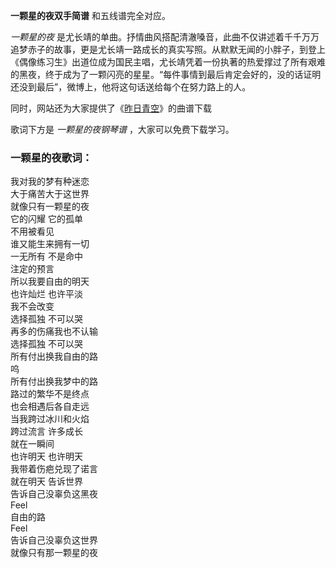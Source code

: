 

**一颗星的夜双手简谱** 和五线谱完全对应。

_一颗星的夜_
是尤长靖的单曲。抒情曲风搭配清澈嗓音，此曲不仅讲述着千千万万追梦赤子的故事，更是尤长靖一路成长的真实写照。从默默无闻的小胖子，到登上《偶像练习生》出道位成为国民主唱，尤长靖凭着一份执著的热爱撑过了所有艰难的黑夜，终于成为了一颗闪亮的星星。“每件事情到最后肯定会好的，没的话证明还没到最后”，微博上，他将这句话送给每个在努力路上的人。

同时，网站还为大家提供了《[昨日青空](Music-9711-昨日青空-昨日青空同名青春主题曲.html "昨日青空")》的曲谱下载

歌词下方是 _一颗星的夜钢琴谱_ ，大家可以免费下载学习。

### 一颗星的夜歌词：

我对我的梦有种迷恋  
大于痛苦大于这世界  
就像只有一颗星的夜  
它的闪耀 它的孤单  
不用被看见  
谁又能生来拥有一切  
一无所有 不是命中  
注定的预言  
所以我要自由的明天  
也许灿烂 也许平淡  
我不会改变  
选择孤独 不可以哭  
再多的伤痛我也不认输  
选择孤独 不可以哭  
所有付出换我自由的路  
呜  
所有付出换我梦中的路  
路过的繁华不是终点  
也会相遇后各自走远  
当我跨过冰川和火焰  
跨过流言 许多成长  
就在一瞬间  
也许明天 也许明天  
我带着伤疤兑现了诺言  
就在明天 告诉世界  
告诉自己没辜负这黑夜  
Feel  
自由的路  
Feel  
告诉自己没辜负这世界  
就像只有那一颗星的夜

